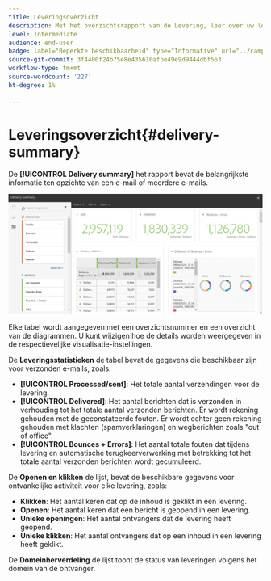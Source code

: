 ```yaml
---
title: Leveringsoverzicht
description: Met het overzichtsrapport van de Levering, leer over uw leveringsstatistieken, zoals aantal verzendt, stuitert en opent.
level: Intermediate
audience: end-user
badge: label="Beperkte beschikbaarheid" type="Informative" url="../campaign-standard-migration-home.md" tooltip="Beperkt tot gemigreerde gebruikers in Campaign Standard"
source-git-commit: 3f4400f24b75e8e435610afbe49e9d9444dbf563
workflow-type: tm+mt
source-wordcount: '227'
ht-degree: 1%

---
```


# Leveringsoverzicht{#delivery-summary}

De **[!UICONTROL Delivery summary]** het rapport bevat de belangrijkste informatie ten opzichte van een e-mail of meerdere e-mails.

![](assets/campaign_reports_1.png)

Elke tabel wordt aangegeven met een overzichtsnummer en een overzicht van de diagrammen. U kunt wijzigen hoe de details worden weergegeven in de respectievelijke visualisatie-instellingen.

De **Leveringsstatistieken** de tabel bevat de gegevens die beschikbaar zijn voor verzonden e-mails, zoals:

* **[!UICONTROL Processed/sent]**: Het totale aantal verzendingen voor de levering.
* **[!UICONTROL Delivered]**: Het aantal berichten dat is verzonden in verhouding tot het totale aantal verzonden berichten. Er wordt rekening gehouden met de geconstateerde fouten. Er wordt echter geen rekening gehouden met klachten (spamverklaringen) en wegberichten zoals &quot;out of office&quot;.
* **[!UICONTROL Bounces + Errors]**: Het aantal totale fouten dat tijdens levering en automatische terugkeerverwerking met betrekking tot het totale aantal verzonden berichten wordt gecumuleerd.

De **Openen en klikken** de lijst, bevat de beschikbare gegevens voor ontvankelijke activiteit voor elke levering, zoals:

* **Klikken**: Het aantal keren dat op de inhoud is geklikt in een levering.
* **Openen**: Het aantal keren dat een bericht is geopend in een levering.
* **Unieke openingen**: Het aantal ontvangers dat de levering heeft geopend.
* **Unieke klikken**: Het aantal ontvangers dat op een inhoud in een levering heeft geklikt.

De **Domeinherverdeling** de lijst toont de status van leveringen volgens het domein van de ontvanger.
